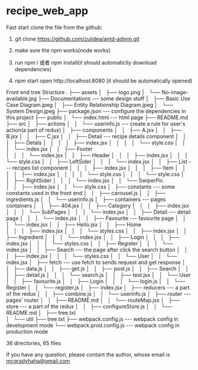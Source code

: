# recipe_web_app
Fast start
clone the file from the github:

1. git clone https://github.com/zuiidea/antd-admin.git

2. make sure the npm works(node works)

3. run npm i 或者 npm install(it should automaticlly download dependencies)

4. npm start
open http://localhost:8080 (it should be automatically opened)



Front end tree Structure
.
├── assets
│   ├── logo.png
│   └── No-image-available.jpg
├── Documentations                                    --- some design stuff
│   ├── Basic Use Case Diagram.jpeg
│   ├── Entity Relationship Diagram.jpeg
│   └── System Design.jpeg
├── package.json                                      --- configure the dependencies in this project
├── public
│   └── index.html                                    --- html page
├── README.md
├── src
│   ├── actions
│   │   └── userinfo.js                               --- create a rule for user's action(a part of redux)
│   ├── components
│   │   ├── A.jsx
│   │   ├── B.jsx
│   │   ├── C.jsx
│   │   ├── Detail                                    --- recipe details component
│   │   │   ├── Detals
│   │   │   │   ├── index.jsx
│   │   │   │   └── style.css
│   │   │   └── index.jsx
│   │   ├── Footer                                    
│   │   │   └── index.jsx
│   │   ├── Header
│   │   │   ├── index.jsx
│   │   │   └── style.css
│   │   ├── LeftSider
│   │   │   └── index.jsx
│   │   ├── List                                      --- recipes list component
│   │   │   ├── index.jsx
│   │   │   ├── Item
│   │   │   │   ├── index.jsx
│   │   │   │   └── style.css
│   │   │   └── style.css
│   │   ├── RightSider
│   │   │   └── index.jsx
│   │   └── SwiperPic                                 
│   │       ├── index.jsx
│   │       └── style.css
│   ├── constants                                      --- some constants used in the front end
│   │   ├── carousel.js
│   │   ├── ingredients.js
│   │   └── userinfo.js
│   ├── containers                                     --- pages containers
│   │   ├── 404.jsx
│   │   ├── Category
│   │   │   ├── index.jsx
│   │   │   └── SubPages
│   │   │       └── index.jsx
│   │   ├── Detail                                     --- detail page
│   │   │   └── index.jsx
│   │   ├── Favourite                                  --- favourite page
│   │   │   └── index.jsx
│   │   ├── Hello.jsx
│   │   ├── Home                                        
│   │   │   ├── index.jsx
│   │   │   └── styles.css
│   │   ├── index.jsx
│   │   ├── Ingredient
│   │   │   └── index.jsx
│   │   ├── Login
│   │   │   ├── index.jsx
│   │   │   └── styles.css
│   │   ├── Register
│   │   │   └── index.jsx
│   │   ├── Search                                      --- the page after click the search button
│   │   │   ├── index.jsx
│   │   │   └── styles.css
│   │   └── User
│   │       └── index.jsx
│   ├── fetch                                           --- use fetch to sends request and get response
│   │   ├── data.js
│   │   ├── get.js
│   │   ├── post.js
│   │   ├── Search
│   │   │   ├── detail.js
│   │   │   └── search.js
│   │   ├── test.jsx
│   │   └── User
│   │       ├── favourite.js
│   │       ├── Login
│   │       │   └── login.js
│   │       └── Register
│   │           └── register.js
│   ├── index.jsx
│   ├── reducers                                         --- a part of the redux
│   │   ├── combine.js
│   │   └── userinfo.js
│   ├── router                                           --- pages' router
│   │   ├── README.md
│   │   └── routeMap.jsx
│   ├── store                                            --- a part of the redux
│   │   ├── configureStore.js
│   │   └── README.md
│   ├── tree.txt                                        
│   └── util
├── tree.txt
├── webpack.config.js                                    --- webpack config in development mode
└── webpack.prod.config.js                               --- webpack config in production mode

36 directories, 65 files


If you have any question, please contant the author, whose email is mcgradyhaha@gmail.com
